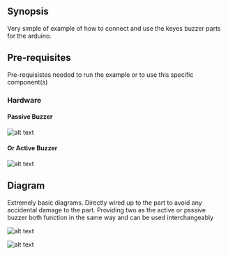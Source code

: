 ## Synopsis

Very simple of example of how to connect and use the keyes buzzer parts for the arduino. 

## Pre-requisites

Pre-requisistes needed to run the example or to use this specific component(s)

### Hardware

#### Passive Buzzer

![alt text](https://pandaelectronicsbd.com/wp-content/uploads/2017/07/eb4335_a.jpg "Passive Buzzer")

#### Or Active Buzzer

![alt text](https://i.ebayimg.com/images/g/cnQAAOSw3YNXcR8t/s-l300.jpg "Active Buzzer")

## Diagram

Extremely basic diagrams. Directly wired up to the part to avoid any accidental damage to the part. Providing two as the active or psssive buzzer both function in the same way and can be used interchangeably  

![alt text](https://raw.githubusercontent.com/ErebusC/Small_Projects/master/arduino_work/37_in_1_Sensor_Kit/arduino_fritzing/active_buzzer_bb.png "Active buzzer diagram")

![alt text](https://raw.githubusercontent.com/ErebusC/Small_Projects/master/arduino_work/37_in_1_Sensor_Kit/arduino_fritzing/passive_buzzer_bb.png "Passive buzzer diagram")